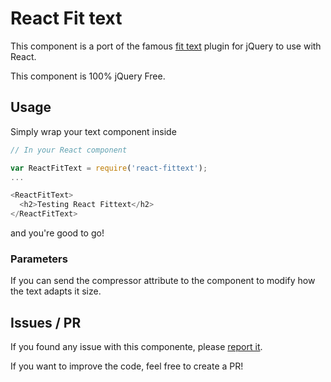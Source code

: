 # React Fit text

This component is a port of the famous [fit text](http://fittextjs.com/) plugin for jQuery to use with React.

This component is 100% jQuery Free.

## Usage

Simply wrap your text component inside <ReactFitText>

```javascript
// In your React component

var ReactFitText = require('react-fittext');
...

<ReactFitText>
  <h2>Testing React Fittext</h2>
</ReactFitText>
```

and you're good to go!

### Parameters

 If you can send the compressor attribute to the component to modify how the text adapts it size.

## Issues / PR

 If you found any issue with this componente, please [report it](https://github.com/gianu/react-fittext/issues).

 If you want to improve the code, feel free to create a PR!
